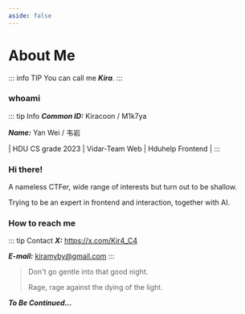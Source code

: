 ```yaml
---
aside: false
---
```


# About Me

::: info TIP
You can call me ***Kira***.
:::

### whoami

::: tip Info
***Common ID:*** Kiracoon / M1k7ya

***Name:*** Yan Wei / 韦岩

| HDU CS grade 2023 | Vidar-Team Web | Hduhelp Frontend |
:::

### Hi there!

A nameless CTFer, wide range of interests but turn out to be shallow.

Trying to be an expert in frontend and interaction, together with AI.

### How to reach me

::: tip Contact
***X:*** https://x.com/Kir4_C4

***E-mail:*** kiramyby@gmail.com
:::

> Don't go gentle into that good night.
>
>Rage, rage against the dying of the light.

***To Be Continued...***
